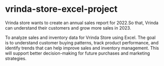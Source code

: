 # vrinda-store-excel-project

Vrinda store wants to create an annual sales report for 2022.So that, Vrinda can understand their customers and grow more sales in 2023.

To analyze sales and inventory data for Vrinda Store using Excel. The goal is to understand customer buying patterns, track product performance, and identify trends that can help improve sales and inventory management. This will support better decision-making for future purchases and marketing strategies.
